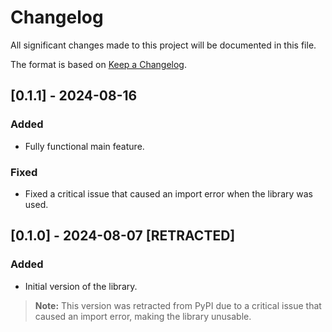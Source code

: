 # Changelog

All significant changes made to this project will be documented in this file.

The format is based on [Keep a Changelog](https://keepachangelog.com/en/1.0.0/).

## [0.1.1] - 2024-08-16

### Added

- Fully functional main feature.

### Fixed

- Fixed a critical issue that caused an import error when the library was used.

## [0.1.0] - 2024-08-07 [RETRACTED]

### Added

- Initial version of the library.

> **Note:** This version was retracted from PyPI due to a critical issue that caused an import error, making the library unusable.
